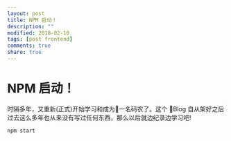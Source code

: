```yaml
---
layout: post
title: NPM 启动！
description: ""
modified: 2018-02-10
tags: [post frontend]
comments: true
share: true
---
```


# NPM 启动！

时隔多年，又重新(正式)开始学习和成为一名码农了。这个 Blog 自从架好之后过去这么多年也从来没有写过任何东西，那么以后就边纪录边学习吧!

```bash
npm start
```